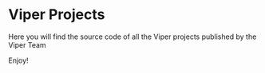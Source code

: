 Viper Projects
==============

Here you will find the source code of all the Viper projects published by the Viper Team


Enjoy!
